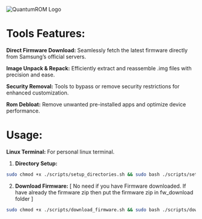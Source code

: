 ![QuantumROM Logo](QuantumROM/logo/QuantumROM.jpg)

# Tools Features:
**Direct Firmware Download:**
Seamlessly fetch the latest firmware directly from Samsung’s official servers.

**Image Unpack & Repack:**
 Efficiently extract and reassemble .img files with precision and ease.

**Security Removal:**
Tools to bypass or remove security restrictions for enhanced customization.

**Rom Debloat:**
Remove unwanted pre-installed apps and optimize device performance.

# Usage: #
**Linux Terminal:**
For personal linux terminal.

1.  **Directory Setup:**
```bash
sudo chmod +x ./scripts/setup_directories.sh && sudo bash ./scripts/setup_directories.sh
```

2.  **Download Firmware:** [ No need if you have Firmware downloaded. If have already the firmware zip then put the firmware zip in fw_download folder ]

```bash
sudo chmod +x ./scripts/download_firmware.sh && sudo bash ./scripts/download_firmware.sh "$MODEL" "$CSC" "$IMEI" "$FW_DIR"
```

